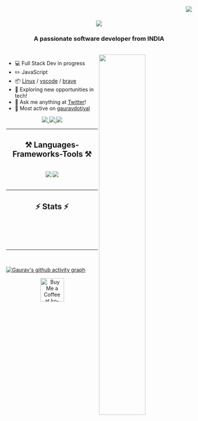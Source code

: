 <img align="right" src="https://visitor-badge.laobi.icu/badge?page_id=gauravdotiyal.gauravdotiyal" />

<h1 align="center">
    <img src="https://readme-typing-svg.herokuapp.com/?font=Righteous&size=35&center=true&vCenter=true&width=500&height=70&duration=4000&lines=Hi+There!+👋;+I'm+Gaurav+Dotiyal!;" />
</h1>

<h3 align="center">A passionate software developer from INDIA</h3>

<br/>

<img align="right" width="50%" src="https://streak-stats.demolab.com/?user=gauravdotiyal&theme=merko&hide_border=true">
 
 
- 💻 Full Stack Dev in progress
- ✏️ JavaScript 
- 📦 [Linux](https://www.linux.com/) / [vscode](https://code.visualstudio.com) / [brave](https://brave.com/)
- 🌱 Exploring new opportunities in tech!
- 💭 Ask me anything at [Twitter](https://x.com/Dotiyal_Gaurav)!
- 📌 Most active on [gauravdotiyal](https://github.com/gauravdotiyal)

 
 
<div align="center"> 
  <a href="mailto:gauravdotiyal33@gmail.com">
    <img src="https://img.shields.io/badge/Gmail-333333?style=for-the-badge&logo=gmail&logoColor=red" />
  </a>
  <a href="https://www.linkedin.com/in/gaurav-dotiyal-a93541255/" target="_blank">
    <img src="https://img.shields.io/badge/LinkedIn-0077B5?style=for-the-badge&logo=linkedin&logoColor=white" target="_blank" />
  </a>
  <a href="https://twitter.com/Dotiyal_Gaurav" target="_blank">
     <img src="https://img.shields.io/badge/Twitter-FF5722?style=for-the-badge&logo=todoist&logoColor=white" target="_blank" /> <!-- sqlite, safari, google-chrome are other good icon options -->
  </a>
</div>

 <hr/>
 
<h2 align="center">⚒️ Languages-Frameworks-Tools ⚒️</h2>
<br/>
<div align="center">
    <img src="https://skillicons.dev/icons?i=react,bootstrap,html,css,vscode,github,tailwind,git,nodejs" />
    <img src="https://skillicons.dev/icons?i=python,javascript,typescript,express,firebase,mongodb,c,nextjs,mysql,cpp" /><br>
</div>

<br/>
<hr/> 

<h2 align="center">⚡ Stats ⚡</h2>
<br>
<!-- <p align="center">
<a href="https://github.com/gauravdotiyal/github-readme-streak-stats"><img title="🔥 Get streak stats for your profile at git.io/streak-stats" alt="sherwyn11's streak" src="https://github-readme-streak-stats.herokuapp.com/?user=gauravdotiyal&theme=tokyonight&hide_border=true" height="192px" width="950px"/></a>
<a href="https://github.com/gauravdotiyal/github-readme-stats"><img alt="sherwyn11's Github Stats" src="https://github-readme-stats.vercel.app/api?username=gauravdotiyal&show_icons=true&count_private=true&theme=tokyonight&hide_border=true&card_width=300px" height="192px"/></a>
<a href="https://github.com/gauravdotiyal/github-readme-stats"><img alt="sherwyn11's Top Languages" src="https://github-readme-stats.vercel.app/api/top-langs/?username=gauravdotiyal&langs_count=8&layout=compact&theme=tokyonight&hide_border=true&card_width=300px" height="192px"/></a>
 </p> -->

<br/><br/>

<hr/>

<br/>

[![Gaurav's github activity graph](https://github-readme-activity-graph.vercel.app/graph?username=gauravdotiyal&bg_color=010409&color=ffffff&line=00b344&point=ffffff&area=true&hide_border=true)](https://github.com/ashutosh00710/github-readme-activity-graph)


<div align="center">
<a href='https://ko-fi.com/V7V4RAK9C' target='_blank'><img height='64' style='border:0px;height:64px;' src='https://storage.ko-fi.com/cdn/kofi1.png?v=3' border='0' alt='Buy Me a Coffee at ko-fi.com' /></a>
</div>

<br/>
